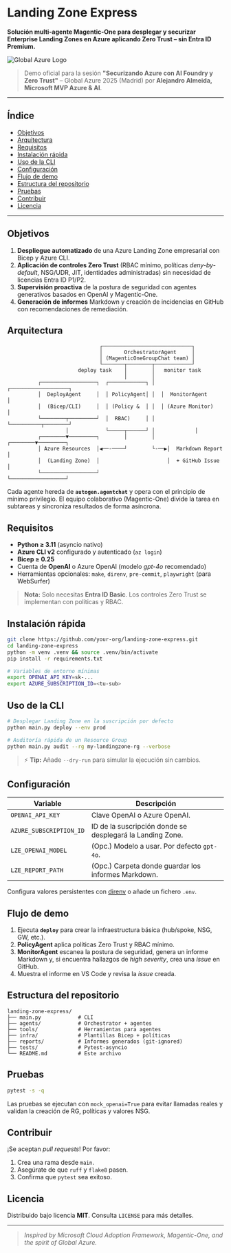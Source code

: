 # Landing Zone Express

**Solución multi-agente Magentic-One para desplegar y securizar Enterprise Landing Zones en Azure aplicando Zero Trust – sin Entra ID Premium.**

![Global Azure Logo](https://blog.globalazure.net/portals/0/images/GlobalAzure2025-500.png)

> Demo oficial para la sesión **"Securizando Azure con AI Foundry y Zero Trust"** – Global Azure 2025 (Madrid) por **Alejandro Almeida, Microsoft MVP Azure & AI**.

---

## Índice

- [Objetivos](#objetivos)
- [Arquitectura](#arquitectura)
- [Requisitos](#requisitos)
- [Instalación rápida](#instalación-rápida)
- [Uso de la CLI](#uso-de-la-cli)
- [Configuración](#configuración)
- [Flujo de demo](#flujo-de-demo)
- [Estructura del repositorio](#estructura-del-repositorio)
- [Pruebas](#pruebas)
- [Contribuir](#contribuir)
- [Licencia](#licencia)

---

## Objetivos

1. **Despliegue automatizado** de una Azure Landing Zone empresarial con Bicep y Azure CLI.
2. **Aplicación de controles Zero Trust** (RBAC mínimo, políticas *deny-by-default*, NSG/UDR, JIT, identidades administradas) sin necesidad de licencias Entra ID P1/P2.
3. **Supervisión proactiva** de la postura de seguridad con agentes generativos basados en OpenAI y Magentic-One.
4. **Generación de informes** Markdown y creación de incidencias en GitHub con recomendaciones de remediación.

## Arquitectura

```ascii
                              ┌─────────────────────────────┐
                              │       OrchestratorAgent     │
                              │ (MagenticOneGroupChat team) │
                              └───────┬────────┬────────────┘
                       deploy task    │        │   monitor task
                                      │        │
          ┌──────────────────┐  ┌────────────┐ │  ┌───────────────────┐
          │  DeployAgent     │  │ PolicyAgent│ │  │  MonitorAgent     │
          │  (Bicep/CLI)     │  │ (Policy &  │ │  │ (Azure Monitor)   │
          └────────┬─────────┘  │  RBAC)     │ │  └──────────┬────────┘
                   │            └─────┬──────┘ │             │
          ┌────────▼─────────┐        │        │    ┌────────▼─────────┐
          │ Azure Resources  │◀──-────┘        └-──▶│  Markdown Report │
          │  (Landing Zone)  │                      │  + GitHub Issue  │
          └──────────────────┘                      └──────────────────┘
```

Cada agente hereda de **`autogen.agentchat`** y opera con el principio de mínimo privilegio. El equipo colaborativo (Magentic-One) divide la tarea en subtareas y sincroniza resultados de forma asíncrona.

## Requisitos

- **Python ≥ 3.11** (asyncio nativo)
- **Azure CLI v2** configurado y autenticado (`az login`)
- **Bicep ≥ 0.25**
- Cuenta de **OpenAI** o Azure OpenAI (modelo *gpt-4o* recomendado)
- Herramientas opcionales: `make`, `direnv`, `pre-commit`, `playwright` (para WebSurfer)

> **Nota:** Solo necesitas **Entra ID Basic**. Los controles Zero Trust se implementan con políticas y RBAC.

## Instalación rápida

```bash
git clone https://github.com/your-org/landing-zone-express.git
cd landing-zone-express
python -m venv .venv && source .venv/bin/activate
pip install -r requirements.txt

# Variables de entorno mínimas
export OPENAI_API_KEY=sk-...
export AZURE_SUBSCRIPTION_ID=<tu-sub>
```

## Uso de la CLI

```bash
# Desplegar Landing Zone en la suscripción por defecto
python main.py deploy --env prod

# Auditoría rápida de un Resource Group
python main.py audit --rg my-landingzone-rg --verbose
```

> ⚡ **Tip:** Añade `--dry-run` para simular la ejecución sin cambios.

## Configuración

| Variable                  | Descripción                                             |
|---------------------------|---------------------------------------------------------|
| `OPENAI_API_KEY`          | Clave OpenAI o Azure OpenAI.                            |
| `AZURE_SUBSCRIPTION_ID`   | ID de la suscripción donde se desplegará la Landing Zone.|
| `LZE_OPENAI_MODEL`        | (Opc.) Modelo a usar. Por defecto `gpt-4o`.            |
| `LZE_REPORT_PATH`         | (Opc.) Carpeta donde guardar los informes Markdown.     |

Configura valores persistentes con [direnv](https://direnv.net/) o añade un fichero `.env`.

## Flujo de demo

1. Ejecuta **`deploy`** para crear la infraestructura básica (hub/spoke, NSG, GW, etc.).
2. **PolicyAgent** aplica políticas Zero Trust y RBAC mínimo.
3. **MonitorAgent** escanea la postura de seguridad, genera un informe Markdown y, si encuentra hallazgos de *high severity*, crea una *issue* en GitHub.
4. Muestra el informe en VS Code y revisa la *issue* creada.

## Estructura del repositorio

```text
landing-zone-express/
├── main.py            # CLI
├── agents/            # Orchestrator + agentes
├── tools/             # Herramientas para agentes
├── infra/             # Plantillas Bicep + políticas
├── reports/           # Informes generados (git-ignored)
├── tests/             # Pytest-asyncio
└── README.md          # Este archivo
```

## Pruebas

```bash
pytest -s -q
```

Las pruebas se ejecutan con `mock_openai=True` para evitar llamadas reales y validan la creación de RG, políticas y valores NSG.

## Contribuir

¡Se aceptan *pull requests*! Por favor:

1. Crea una rama desde `main`.
2. Asegúrate de que `ruff` y `flake8` pasen.
3. Confirma que `pytest` sea exitoso.

## Licencia

Distribuido bajo licencia **MIT**. Consulta `LICENSE` para más detalles.

---

> *Inspired by Microsoft Cloud Adoption Framework, Magentic-One, and the spirit of Global Azure.*
